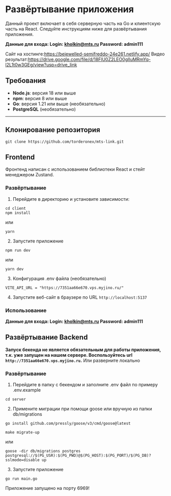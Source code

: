 
# Развёртывание приложения

Данный проект включает в себя серверную часть на Go и клиентскую часть на React. Следуйте инструкциям ниже для развёртывания приложения.

**Данные для входа:
Login: kholkin@mts.ru
Password: admin111**

Сайт на хостинге:https://bejewelled-semifreddo-24e261.netlify.app/
Видео результат:https://drive.google.com/file/d/18FlU0Z2LEO0gIluMRmYq-l2L1t0w3GEg/view?usp=drive_link

## Требования
- **Node.js**: версия 18 или выше
- **npm**: версия 8 или выше
- **Go**: версия 1.21 или выше (необязательно)
- **PostgreSQL** (необязательно)

---
## Клонирование репозитория
```
git clone https://github.com/torderonex/mts-link.git
```

##  Frontend
Фронтенд написан с использованием библиотеки React и стейт менеджером Zustand.
### Развёртывание
1. Перейдите в директорию и установите зависимости:
```
cd client 
npm install 
```
или
```
yarn
```
2. Запустите приложение
```
npm run dev
``` 
или 
```
yarn dev
```
3. Конфигурация .env файла (необязательно)
```
VITE_API_URL = "https://7351aa66e670.vps.myjino.ru/"
```
4. Запустите веб-сайт в браузере по URL ``http://localhost:5137``
### Использование
**Данные для входа:
Login: kholkin@mts.ru
Password: admin111**
## Развёртывание Backend
**Запуск бекенда не является обязательным для работы приложения, т.к. уже запущен на нашем сервере. Воспользуйтесь url ``http://7351aa66e670.vps.myjino.ru``.**
Или разверните локально
### Развёртывание
1.  Перейдите в папку с бекендом и заполните .env файл по примеру .env.example
```
cd server
```
2. Примените миграции при помощи goose или вручную из папки db/migrations
```
go install github.com/pressly/goose/v3/cmd/goose@latest
```
```
make migrate-up
```
или
``` 
goose -dir db/migrations postgres postgresql://$(PG_USR):$(PG_PWD)@$(PG_HOST):$(PG_PORT)/$(PG_DB)?sslmode=disable up
```
3. Запустите приложение 
```
go run main.go
```
Приложение запущено на порту 6969!
